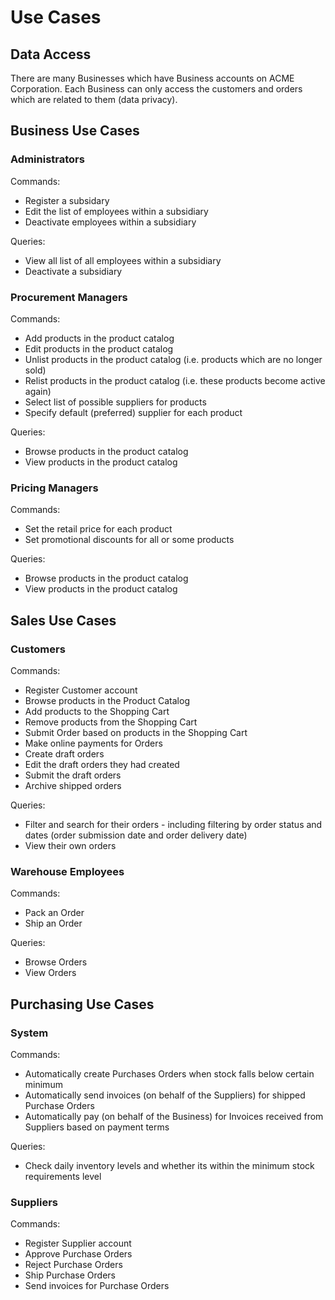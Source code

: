# Use Cases

## Data Access

There are many Businesses which have Business accounts on ACME Corporation. Each Business can only access the customers and orders which are related to them \(data privacy\).

## Business Use Cases

### Administrators

Commands:

* Register a subsidary
* Edit the list of employees within a subsidiary
* Deactivate employees within a subsidiary

Queries:

* View all list of all employees within a subsidiary
* Deactivate a subsidiary

### Procurement Managers

Commands:

* Add products in the product catalog
* Edit products in the product catalog
* Unlist products in the product catalog \(i.e. products which are no longer sold\)
* Relist products in the product catalog \(i.e. these products become active again\)
* Select list of possible suppliers for products
* Specify default \(preferred\) supplier for each product

Queries:

* Browse products in the product catalog 
* View products in the product catalog

### Pricing Managers

Commands:

* Set the retail price for each product
* Set promotional discounts for all or some products

Queries:

* Browse products in the product catalog 
* View products in the product catalog

## Sales Use Cases

### Customers

Commands:

* Register Customer account
* Browse products in the Product Catalog
* Add products to the Shopping Cart
* Remove products from the Shopping Cart
* Submit Order based on products in the Shopping Cart
* Make online payments for Orders
* Create draft orders
* Edit the draft orders they had created
* Submit the draft orders
* Archive shipped orders

Queries:

* Filter and search for their orders - including filtering by order status and dates \(order submission date and order delivery date\)
* View their own orders

### Warehouse Employees

Commands:

* Pack an Order
* Ship an Order

Queries:

* Browse Orders
* View Orders

## Purchasing Use Cases

### System

Commands:

* Automatically create Purchases Orders when stock falls below certain minimum
* Automatically send invoices \(on behalf of the Suppliers\) for shipped Purchase Orders
* Automatically pay \(on behalf of the Business\) for Invoices received from Suppliers based on payment terms

Queries:

* Check daily inventory levels and whether its within the minimum stock requirements level

### Suppliers

Commands:

* Register Supplier account
* Approve Purchase Orders
* Reject Purchase Orders
* Ship Purchase Orders
* Send invoices for Purchase Orders



